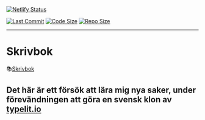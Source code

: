 [![Netlify Status](https://api.netlify.com/api/v1/badges/394cc608-a88c-44c1-a605-6c9283d92899/deploy-status)](https://app.netlify.com/sites/skrivbok/deploys)

[![Last Commit](https://img.shields.io/github/last-commit/leo-num/skrivbok?style=for-the-badge)](https://github.com/leo-num/skrivbok/) [![Code Size](https://img.shields.io/github/languages/code-size/leo-num/skrivbok?style=for-the-badge)](https://github.com/leo-num/skrivbok/) [![Repo Size](https://img.shields.io/github/repo-size/leo-num/skrivbok?style=for-the-badge)](https://github.com/leo-num/skrivbok/)

---

# Skrivbok

📚[Skrivbok](https://skrivbok.netlify.app/)

## Det här är ett försök att lära mig nya saker, under förevändningen att göra en svensk klon av [typelit.io](https://typelit.io/)

